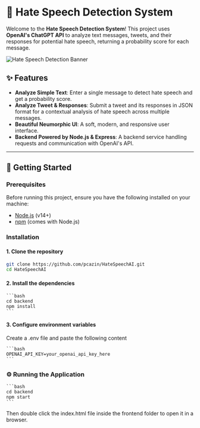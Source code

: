 # 🧠 Hate Speech Detection System

Welcome to the **Hate Speech Detection System**! This project uses **OpenAI's ChatGPT API** to analyze text messages, tweets, and their responses for potential hate speech, returning a probability score for each message.

![Hate Speech Detection Banner](https://your-banner-image-url.com)

## ✨ Features

- **Analyze Simple Text**: Enter a single message to detect hate speech and get a probability score.
- **Analyze Tweet & Responses**: Submit a tweet and its responses in JSON format for a contextual analysis of hate speech across multiple messages.
- **Beautiful Neumorphic UI**: A soft, modern, and responsive user interface.
- **Backend Powered by Node.js & Express**: A backend service handling requests and communication with OpenAI's API.

---

## 🚀 Getting Started

### Prerequisites

Before running this project, ensure you have the following installed on your machine:

- [Node.js](https://nodejs.org/en/) (v14+)
- [npm](https://www.npmjs.com/) (comes with Node.js)

### Installation

#### 1. Clone the repository

   ```bash
   git clone https://github.com/pcazin/HateSpeechAI.git
   cd HateSpeechAI
   ```

#### 2. Install the dependencies

    ```bash
    cd backend
    npm install
    ```

#### 3. Configure environment variables

Create a .env file and paste the following content

    ```bash
    OPENAI_API_KEY=your_openai_api_key_here
    ```

### ⚙️ Running the Application

    ```bash
    cd backend
    npm start
    ```

Then double click the index.html file inside the frontend folder to open it in a browser.